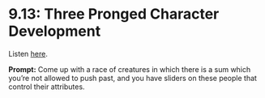 # 9.13: Three Pronged Character Development 

Listen [here](http://www.writingexcuses.com/2014/03/30/writing-excuses-9-13-three-prong-character-development/). 

**Prompt:** Come up with a race of creatures in which there is a sum which you’re not allowed to push past, and you have sliders on these people that control their attributes.